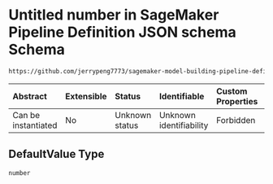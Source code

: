 # Untitled number in SageMaker Pipeline Definition JSON schema Schema

```txt
https://github.com/jerrypeng7773/sagemaker-model-building-pipeline-definition-JSON-schema/schema/#/definitions/FloatParameter/properties/DefaultValue
```



| Abstract            | Extensible | Status         | Identifiable            | Custom Properties | Additional Properties | Access Restrictions | Defined In                                                                                           |
| :------------------ | :--------- | :------------- | :---------------------- | :---------------- | :-------------------- | :------------------ | :--------------------------------------------------------------------------------------------------- |
| Can be instantiated | No         | Unknown status | Unknown identifiability | Forbidden         | Allowed               | none                | [pipeline-definition.schema.json*](../../out/pipeline-definition.schema.json "open original schema") |

## DefaultValue Type

`number`
